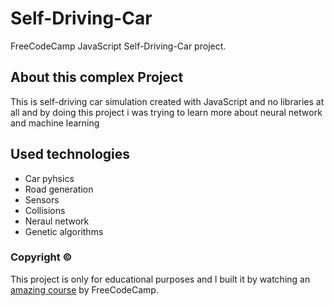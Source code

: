 # Self-Driving-Car

FreeCodeCamp JavaScript Self-Driving-Car project.

## About this complex Project

This is self-driving car simulation created with JavaScript and no libraries at all and by doing this project i was trying to learn more about neural network and machine learning

## Used technologies

- Car pyhsics
- Road generation
- Sensors
- Collisions
- Neraul network
- Genetic algorithms

### Copyright ©

This project is only for educational purposes and I built it by watching an [amazing course](https://www.youtube.com/watch?v=Rs_rAxEsAvI&t=7075s) by FreeCodeCamp.
